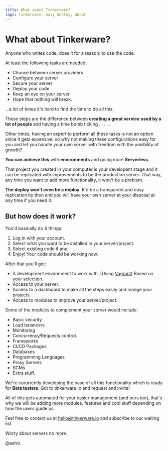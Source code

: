 ```yaml
---
title: What about Tinkerware?
tags: tinkerware, easy deploy, about
---
```


What about Tinkerware?
===

Anyone who writes code, does it for a reason: to use the code.

At least the following tasks are needed:

  - Choose between server providers
  - Configure your server
  - Secure your server
  - Deploy your code
  - Keep an eye on your server
  - Hope that nothing will break.

...a lot of times it's hard to find the time to do all this.

These steps are the difference between **creating a great
service used by a lot of people** and having a time bomb ticking . . . . .

Other times, having an expert to perform all these tasks is not an option
since it gets expensive, so why not making these configurations easy for you
and let you handle your own server with freedom with the posibility of growth?

**You can achieve this** with **environments** and going more **Serverless**.

That project you created in your computer is your developent stage and it can
be replicated with improvements to be the production server. That way, any time
you want to add more functionality, it won't be a problem.

**The deploy won't even be a deploy**. It'd be a transparent and easy replication
by then and you will have your own server at your disposal at any time if you need it.

But how does it work?
---

You'd basically do 4 things:

  1. Log in with your account.
  2. Select what you want to be installed in your server/project.
  3. Select existing code if any.
  4. Enjoy! Your code should be working now.

After that you'll get:

  - A development environment to work with. (Using [Vagrant](www.vagrant.com)) Based on your selection.
  - Access to your server.
  - Access to a dashboard to make all the steps easily and mange your projects.
  - Access to modules to improve your server/project.

Some of the modules to complement your server would include:

  - Basic security
  - Load balancers
  - Monitoring
  - Concurrency/Requests control.
  - Frameworks
  - CI/CD Packages
  - Databases
  - Programming Languages
  - Proxy Servers
  - SCMs
  - Extra stuff.

We're cururrently developing the base of all this functionality which is ready for
**Beta testers**. Got to tinkerware.io and request and invite!

All of this gets automated for your easier management (and ours too), that's
why we will be adding more modules, features and cool stuff depending on how
the users guide us.

Feel free to contact us at hello@tinkerware.io and subscribe to our waiting list


Worry about servers no more.

@aalvz
